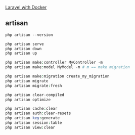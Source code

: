 [Laravel with Docker](https://laravel.com/docs/9.x/sail)

## artisan

```php
php artisan --version

php artisan serve
php artisan down
php artisan up

php artisan make:controller MyController -m
php artisan make:model MyModel -m # m == make migration

php artisan make:migration create_my_migration
php artisan migrate
php artisan migrate:fresh

php artisan clear-compiled
php artisan optimize

php artisan cache:clear
php artisan auth:clear-resets
php artisan key:generate
php artisan session:table
php artisan view:clear
```

##

```php

```

##

```php

```

##

```php

```

##

```php

```

##

```php

```

##

```php

```

##

```php

```
